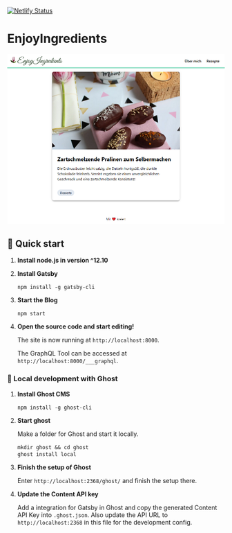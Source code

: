 [![Netlify Status](https://api.netlify.com/api/v1/badges/73f01ed1-7664-42a8-9f0a-d53c2cc646cb/deploy-status)](https://app.netlify.com/sites/enjoyingredients/deploys)

# EnjoyIngredients

![](content/img/startpage.png)

## 🚀 Quick start

1. **Install node.js in version ^12.10**

1. **Install Gatsby**

   ```shell
   npm install -g gatsby-cli
   ```

1. **Start the Blog**

   ```shell
   npm start
   ```

1. **Open the source code and start editing!**

   The site is now running at `http://localhost:8000`.

   The GraphQL Tool can be accessed at `http://localhost:8000/___graphql`.

### 👻 Local development with Ghost

1. **Install Ghost CMS**

   ```shell
   npm install -g ghost-cli
   ```

1. **Start ghost**

   Make a folder for Ghost and start it locally.

   ```shell
   mkdir ghost && cd ghost
   ghost install local
   ```

1. **Finish the setup of Ghost**

   Enter `http://localhost:2368/ghost/` and finish the setup there.

1. **Update the Content API key**

   Add a integration for Gatsby in Ghost and copy the generated Content API Key into `.ghost.json`. Also update the API URL to `http://localhost:2368` in this file for the development config.
